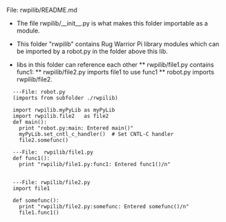 File:  rwpilib/README.md

  * The file rwpilib/\_\_init\_\_.py is what makes this folder importable as a module.

  * This folder "rwpilib" contains Rug Warrior Pi library modules which can be imported by a robot.py in the folder above this lib.
  
  * libs in this folder can reference each other 
  **    rwpilib/file1.py contains func1:
  **    rwpilib/file2.py imports file1 to use func1
  **    robot.py imports rwpilib/file2.
```
  ---File: robot.py
  (imports from subfolder ./rwpilib)

  import rwpilib.myPyLib as myPyLib
  import rwpilib.file2   as file2 
  def main():
    print "robot.py:main: Entered main()"
    myPyLib.set_cntl_c_handler()  # Set CNTL-C handler 
    file2.somefunc()

  ---File:  rwpilib/file1.py
  def func1():
    print "rwpilib/file1.py:func1: Entered func1()/n"
  

  ---File: rwpilib/file2.py
  import file1

  def somefunc():
    print "rwpilib/file2.py:somefunc: Entered somefunc()/n"
    file1.func1()
  ```
  

